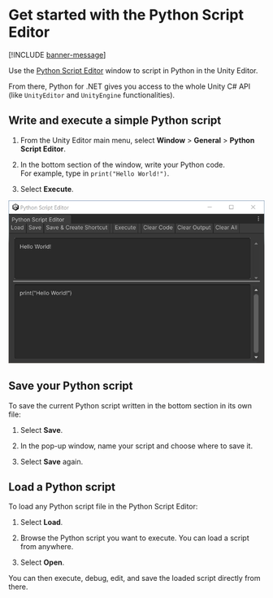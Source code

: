 # Get started with the Python Script Editor

[!INCLUDE [banner-message](banner-message.md)]

Use the [Python Script Editor](ref-script-editor.md) window to script in Python in the Unity Editor.

From there, Python for .NET gives you access to the whole Unity C# API (like `UnityEditor` and `UnityEngine` functionalities).

## Write and execute a simple Python script

1. From the Unity Editor main menu, select **Window** > **General** > **Python Script Editor**.

2. In the bottom section of the window, write your Python code.  
   For example, type in `print("Hello World!")`.

3. Select **Execute**.

![Using the Python Script Editor](images/python-console-example-get-started.png)

## Save your Python script

To save the current Python script written in the bottom section in its own file:

1. Select **Save**.

2. In the pop-up window, name your script and choose where to save it.

3. Select **Save** again.

## Load a Python script

To load any Python script file in the Python Script Editor:

1. Select **Load**.

2. Browse the Python script you want to execute. You can load a script from anywhere.

3. Select **Open**.

You can then execute, debug, edit, and save the loaded script directly from there.
